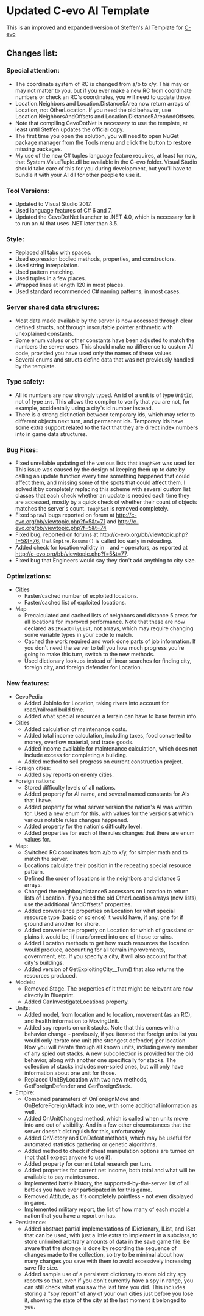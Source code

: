 # Updated C-evo AI Template

This is an improved and expanded version of Steffen's AI Template for [C-evo](http://c-evo.org/)

## Changes list:

### Special attention:
- The coordinate system of RC is changed from a/b to x/y. This may or may not matter to you, but if you ever make a new RC from coordinate numbers or check an RC's coordinates, you will need to update those.
- Location.Neighbors and Location.Distance5Area now return arrays of Location, not OtherLocation. If you need the old behavior, use Location.NeighborsAndOffsets and Location.Distance5AreaAndOffsets.
- Note that compiling CevoDotNet is necessary to use the template, at least until Steffen updates the official copy.
- The first time you open the solution, you will need to open NuGet package manager from the Tools menu and click the button to restore missing packages.
- My use of the new C# tuples language feature requires, at least for now, that System.ValueTuple.dll be available in the C-evo folder. Visual Studio should take care of this for you during development, but you'll have to bundle it with your AI dll for other people to use it.

### Tool Versions:
- Updated to Visual Studio 2017.
- Used language features of C# 6 and 7.
- Updated the CevoDotNet launcher to .NET 4.0, which is necessary for it to run an AI that uses .NET later than 3.5.

### Style:
- Replaced all tabs with spaces.
- Used expression bodied methods, properties, and constructors.
- Used string interpolation.
- Used pattern matching.
- Used tuples in a few places.
- Wrapped lines at length 120 in most places.
- Used standard recommended C# naming patterns, in most cases.

### Server shared data structures:
- Most data made available by the server is now accessed through clear defined structs, not through inscrutable pointer arithmetic with unexplained constants.
- Some enum values or other constants have been adjusted to match the numbers the server uses. This should make no difference to custom AI code, provided you have used only the names of these values.
- Several enums and structs define data that was not previously handled by the template.

### Type safety:
- All id numbers are now strongly typed. An id of a unit is of type `UnitId`, not of type `int`. This allows the compiler to verify that you are not, for example, accidentally using a city's id number instead.
- There is a strong distinction between temporary ids, which may refer to different objects next turn, and permanent ids. Temporary ids have some extra support related to the fact that they are direct index numbers into in game data structures.

### Bug Fixes:
- Fixed unreliable updating of the various lists that `ToughSet` was used for. This issue was caused by the design of keeping them up to date by calling an update function every time something happened that could affect them, and missing some of the spots that could affect them. I solved it by completely replacing this scheme with several custom list classes that each check whether an update is needed each time they are accessed, mostly by a quick check of whether their count of objects matches the server's count. `ToughSet` is removed completely.
- Fixed `Sprawl` bugs reported on forum at http://c-evo.org/bb/viewtopic.php?f=5&t=71 and http://c-evo.org/bb/viewtopic.php?f=5&t=74
- Fixed bug, reported on forums at http://c-evo.org/bb/viewtopic.php?f=5&t=76, that `Empire.Resume()` is called too early in reloading.
- Added check for location validity in `-` and `+` operators, as reported at http://c-evo.org/bb/viewtopic.php?f=5&t=77.
- Fixed bug that Engineers would say they don't add anything to city size.

### Optimizations:
- Cities
  - Faster/cached number of exploited locations.
  - Faster/cached list of exploited locations.
- Map
  - Precalculated and cached lists of neighbors and distance 5 areas for all locations for improved performance. Note that these are now declared as `IReadOnlyList`, not arrays, which may require changing some variable types in your code to match.
  - Cached the work required and work done parts of job information. If you don't need the server to tell you how much progress you're going to make this turn, switch to the new methods.
  - Used dictionary lookups instead of linear searches for finding city, foreign city, and foreign defender for Location.

### New features:
- CevoPedia
  - Added JobInfo for Location, taking rivers into account for road/railroad build time.
  - Added what special resources a terrain can have to base terrain info.
- Cities
  - Added calculation of maintenance costs.
  - Added total income calculation, including taxes, food converted to money, overflow material, and trade goods.
  - Added income available for maintenance calculation, which does not include excess for completing a building.
  - Added method to sell progress on current construction project.
- Foreign cities:
  - Added spy reports on enemy cities.
- Foreign nations:
  - Stored difficulty levels of all nations.
  - Added property for AI name, and several named constants for AIs that I have.
  - Added property for what server version the nation's AI was written for. Used a new enum for this, with values for the versions at which various notable rules changes happened.
  - Added property for the nation's difficulty level.
  - Added properties for each of the rules changes that there are enum values for.
- Map:
  - Switched RC coordinates from a/b to x/y, for simpler math and to match the server.
  - Locations calculate their position in the repeating special resource pattern.
  - Defined the order of locations in the neighbors and distance 5 arrays.
  - Changed the neighbor/distance5 accessors on Location to return lists of Location. If you need the old OtherLocation arrays (now lists), use the additional "AndOffsets" properties.
  - Added convenience properties on Location for what special resource type (basic or science) it would have, if any, one for if ground and another for shore.
  - Added convenience property on Location for which of grassland or plains it would be, if transformed into one of those terrains.
  - Added Location methods to get how much resources the location would produce, accounting for all terrain improvements, government, etc. If you specify a city, it will also account for that city's buildings.
  - Added version of GetExploitingCity__Turn() that also returns the resources produced.
- Models:
  - Removed Stage. The properties of it that might be relevant are now directly in Blueprint.
  - Added CanInvestigateLocations property.
- Units:
  - Added model, from location and to location, movement (as an RC), and health information to MovingUnit.
  - Added spy reports on unit stacks. Note that this comes with a behavior change - previously, if you iterated the foreign units list you would only iterate one unit (the strongest defender) per location. Now you will iterate through all known units, including every member of any spied out stacks. A new subcollection is provided for the old behavior, along with another one specifically for stacks. The collection of stacks includes non-spied ones, but will only have information about one unit for those.
  - Replaced UnitByLocation with two new methods, GetForeignDefender and GerForeignStack.
- Empire:
  - Combined parameters of OnForeignMove and OnBeforeForeignAttack into one, with some additional information as well.
  - Added OnUnitChanged method, which is called when units move into and out of visibility. And in a few other circumstances that the server doesn't distinguish for this, unfortunately.
  - Added OnVictory and OnDefeat methods, which may be useful for automated statistics gathering or genetic algorithms.
  - Added method to check if cheat manipulation options are turned on (not that I expect anyone to use it).
  - Added property for current total research per turn.
  - Added properties for current net income, both total and what will be available to pay maintenance.
  - Implemented battle history, the supported-by-the-server list of all battles you have ever participated in for this game.
  - Removed Attitude, as it's completely pointless - not even displayed in game.
  - Implemented military report, the list of how many of each model a nation that you have a report on has.
- Persistence:
  - Added abstract partial implementations of IDictionary, IList, and ISet that can be used, with just a little extra to implement in a subclass, to store unlimited arbitrary amounts of data in the save game file. Be aware that the storage is done by recording the sequence of changes made to the collection, so try to be minimal about how many changes you save with them to avoid excessively increasing save file size.
  - Added sample use of a persistent dictionary to store old city spy reports so that, even if you don't currently have a spy in range, you can still check what you saw the last time you did. This includes storing a "spy report" of any of your own cities just before you lose it, showing the state of the city at the last moment it belonged to you.

